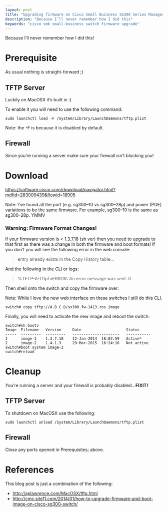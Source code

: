 ```yaml
---
layout: post
title: "Upgrading firmware on Cisco Small Business SG300 Series Managed Switch"
description: "Because I’ll never remember how I did this"
keywords: "cisco smb small-business switch firmware upgrade"
---
```


Because I’ll never remember how I did this!

# Prerequisite

As usual nothing is straight-forward ;)

## TFTP Server

Luckily on MacOSX it’s built in :)

To enable it you will need to use the following command:

```
sudo launchctl load -F /System/Library/LaunchDaemons/tftp.plist
```

Note: the -F is because it is disabled by default.

## Firewall

Since you’re running a server make sure your firewall isn’t blocking you!

# Download

https://software.cisco.com/download/navigator.html?mdfid=283009439&flowid=18905

Note: I’ve found all the port (e.g. sg300–10 vs sg300–28p) and power (POE) variations to be the same firmware. For example, sg300–10 is the same as sg300–28p. YMMV

### Warning: Firmware Format Changes!

If your firmware version is < 1.3.7.18 (sh ver) then you need to upgrade to that first as there was a change in both the firmware and boot formats!
If you don’t you will see the following error in the web console:

> entry already exists in the Copy History table...

And the following in the CLI or logs:

> %TFTP-A-TftpTxERROR: An error message was sent: 0 <Closed by application>

Then shell onto the switch and copy the firmware over:

Note: While I love the new web interface on these switches I still do this CLI.

```
switch# copy tftp://A.B.C.D/sx300_fw-1413.ros image
```

Finally, you will need to activate the new image and reboot the switch:

```
switch#sh bootv
Image  Filename   Version     Date                    Status
-----  ---------  ---------   ---------------------   -----------
1      image-1    1.3.7.18    12-Jan-2014  18:02:59   Active*
2      image-2    1.4.1.3     29-Mar-2015  16:24:16   Not active
switch#boot system image-2
switch#reload
```

# Cleanup

You’re running a server and your firewall is probably disabled...**FIXIT!**

## TFTP Server

To shutdown on MacOSX use the following:

```
sudo launchctl unload /System/Library/LaunchDaemons/tftp.plist
```

## Firewall

Close any ports opened in Prerequisites; above.

# References

This blog post is just a combination of the following:

* <http://aplawrence.com/MacOSX/tftp.html>
* <http://cmc.site11.com/2014/01/how-to-upgrade-firmware-and-boot-image-on-cisco-sg300-switch/>
